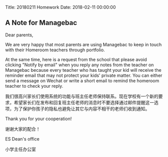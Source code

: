 Title: 20180211 Homework
Date: 2018-02-11 00:00:00


## A Note for Managebac 

Dear parents,



We are very happy that most parents are using Managebac to keep in touch with their Homeroom teachers through portfolio.

At the same time, here is a request from the school that please avoid clicking "Notify by email" when you reply any notes from the teacher on Managebac because every teacher who has taught your kid will receive the reminder email that may not protect your kids' private matter. You can either send a message on Wechat or write a short email to remind the homeroom teacher to check your reply.



我们很高兴家长们使用系统的功能与班主任老师保持联系。现在学校有一个新的要求，希望家长们在发布和回复班主任老师的消息时不要选择通过邮件提醒这一选项，为了保护你孩子的隐私也避免让其它与内容不相干的老师们收到通知。



Thank you for your cooperation!

谢谢大家的配合！

ES Dean's office

小学主任办公室
